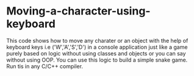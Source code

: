 # Moving-a-character-using-keyboard
This code shows how to move any charater or an object with the help of keyboard keys i.e ('W','A','S','D') in a console application just like a game purely based on logic without using classes and objects or you can say  without using OOP.
You can use this logic to build a simple snake game.
Run tis in any C/C++ compiler.
